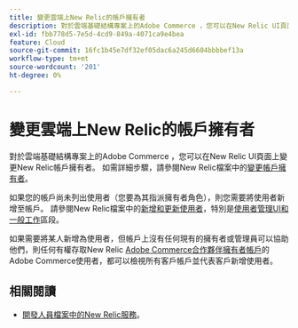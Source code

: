 ```yaml
---
title: 變更雲端上New Relic的帳戶擁有者
description: 對於雲端基礎結構專案上的Adobe Commerce ，您可以在New Relic UI頁面上變更New Relic帳戶擁有者。 如需詳細步驟，請參閱New Relic檔案中的[管理帳戶和使用者存取權教學課程](https://docs.newrelic.com/docs/accounts/accounts-billing/new-relic-one-user-management/account-user-mgmt-tutorial/)。
exl-id: fbb778d5-7e5d-4cd9-849a-4071ca9e4bea
feature: Cloud
source-git-commit: 16fc1b45e7df32ef05dac6a245d6604bbbbef13a
workflow-type: tm+mt
source-wordcount: '201'
ht-degree: 0%

---
```


# 變更雲端上New Relic的帳戶擁有者

對於雲端基礎結構專案上的Adobe Commerce ，您可以在New Relic UI頁面上變更New Relic帳戶擁有者。 如需詳細步驟，請參閱New Relic檔案中的[變更帳戶擁有者](https://docs.newrelic.com/docs/accounts/accounts-billing/new-relic-one-user-management/account-user-mgmt-tutorial/)。

如果您的帳戶尚未列出使用者（您要為其指派擁有者角色），則您需要將使用者新增至帳戶。 請參閱New Relic檔案中的[新增和更新使用者](https://docs.newrelic.com/docs/accounts/accounts-billing/new-relic-one-user-management/user-management-ui-and-tasks/#add-users)，特別是[使用者管理UI和一般工作](https://docs.newrelic.com/docs/accounts/accounts-billing/new-relic-one-user-management/user-management-ui-and-tasks/#where)區段。

如果需要將某人新增為使用者，但帳戶上沒有任何現有的擁有者或管理員可以協助他們，則任何有權存取New Relic [Adobe Commerce合作夥伴擁有者帳戶](https://account.newrelic.com/accounts/1311131/users)的Adobe Commerce使用者，都可以檢視所有客戶帳戶並代表客戶新增使用者。

## 相關閱讀

* [開發人員檔案中的New Relic服務](https://experienceleague.adobe.com/en/docs/commerce-cloud-service/user-guide/monitor/new-relic/new-relic-service)。
